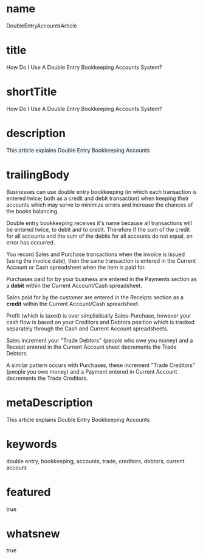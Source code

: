 # name
DoubleEntryAccountsArticle

# title
How Do I Use A Double Entry Bookkeeping Accounts System?

# shortTitle
How Do I Use A Double Entry Bookkeeping Accounts System?

# description
<span style="background-color: rgb(237,245,255);">This article explains Double Entry Bookkeeping Accounts</span>

# trailingBody
<p>Businesses can use double entry bookkeeping (in which each transaction is entered twice; both as a credit and debit transaction) when keeping their accounts which may serve to minimize errors and increase the chances of the books balancing.</p>
<p>Double entry bookkeeping receives it's name because all transactions will be entered twice, to debit and to credit. Therefore if the sum of the credit for all accounts and the sum of the debits for all accounts do not equal, an error has occurred.</p>
<p>You record Sales and Purchase transactions when the invoice is issued (using the invoice date), then the same transaction is entered in the Current Account or Cash spreadsheet when the item is paid for.</p>
<p>
    Purchases paid for by your business are entered in the Payments section as a <strong>debit</strong> within the Current Account/Cash spreadsheet.
</p>
<p>
    Sales paid for by the customer are entered in the Receipts section as a <strong>credit</strong> within the Current Account/Cash spreadsheet.&nbsp;
</p>
<p>Profit (which is taxed) is over simplistically Sales-Purchase, however your cash flow is based on your Creditors and Debtors position which is tracked separately through the Cash and Current Account spreadsheets.&nbsp;</p>
<p>Sales increment your "Trade Debtors" (people who owe you money) and a Receipt entered in the Current Account sheet decrements the Trade Debtors.</p>
<p>A similar pattern occurs with Purchases, these increment "Trade Creditors" (people you owe money) and a Payment entered in Current Account decrements the Trade Creditors.&nbsp;</p>


# metaDescription
This article explains Double Entry Bookkeeping Accounts 

# keywords
double entry, bookkeeping, accounts, trade, creditors, debtors, current account

# featured
true

# whatsnew
true
